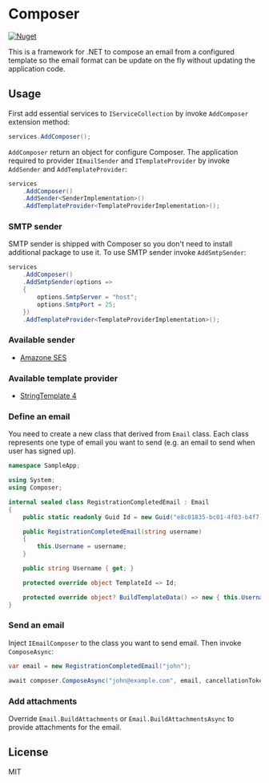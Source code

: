 # Composer
[![Nuget](https://img.shields.io/nuget/v/Composer)](https://www.nuget.org/packages/Composer)

This is a framework for .NET to compose an email from a configured template so the email format can be update on the fly without updating the application code.

## Usage

First add essential services to `IServiceCollection` by invoke `AddComposer` extension method:

```csharp
services.AddComposer();
```

`AddComposer` return an object for configure Composer. The application required to provider `IEmailSender` and `ITemplateProvider` by invoke `AddSender`
and `AddTemplateProvider`:

```csharp
services
    .AddComposer()
    .AddSender<SenderImplementation>()
    .AddTemplateProvider<TemplateProviderImplementation>();
```

### SMTP sender

SMTP sender is shipped with Composer so you don't need to install additional package to use it. To use SMTP sender invoke `AddSmtpSender`:

```csharp
services
    .AddComposer()
    .AddSmtpSender(options =>
    {
        options.SmtpServer = "host";
        options.SmtpPort = 25;
    })
    .AddTemplateProvider<TemplateProviderImplementation>();
```

### Available sender

- [Amazone SES](https://github.com/ultimicro/composer-aws)

### Available template provider

- [StringTemplate 4](https://github.com/ultimicro/composer-stringtemplate)

### Define an email

You need to create a new class that derived from `Email` class. Each class represents one type of email you want to send (e.g. an email to send when user has
signed up).

```csharp
namespace SampleApp;

using System;
using Composer;

internal sealed class RegistrationCompletedEmail : Email
{
    public static readonly Guid Id = new Guid("e8c01835-bc01-4f03-b4f7-197d0d0a3b4a");

    public RegistrationCompletedEmail(string username)
    {
        this.Username = username;
    }

    public string Username { get; }

    protected override object TemplateId => Id;

    protected override object? BuildTemplateData() => new { this.Username };
}
```

### Send an email

Inject `IEmailComposer` to the class you want to send email. Then invoke `ComposeAsync`:

```csharp
var email = new RegistrationCompletedEmail("john");

await composer.ComposeAsync("john@example.com", email, cancellationToken);
```

### Add attachments

Override `Email.BuildAttachments` or `Email.BuildAttachmentsAsync` to provide attachments for the email.

## License

MIT
